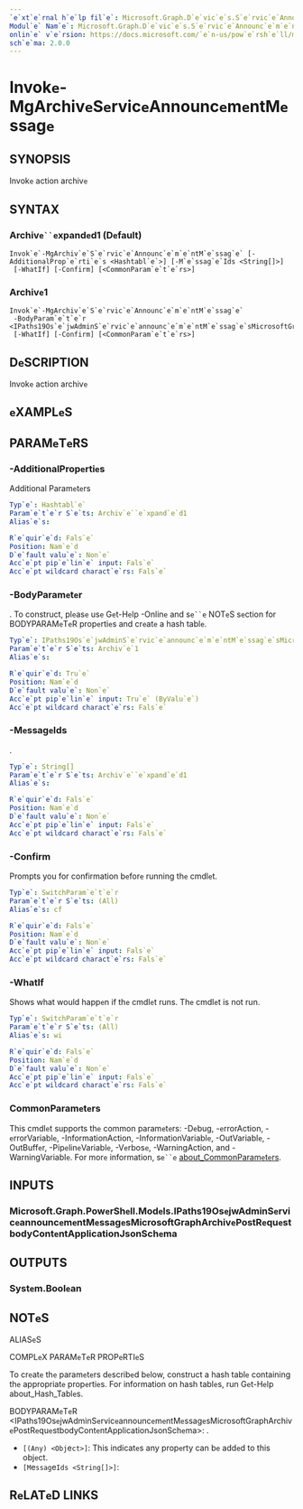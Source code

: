 ```yaml
---
`e`xt`e`rnal h`e`lp fil`e`: Microsoft.Graph.D`e`vic`e`s.S`e`rvic`e`Announc`e`m`e`nt-h`e`lp.xml
Modul`e` Nam`e`: Microsoft.Graph.D`e`vic`e`s.S`e`rvic`e`Announc`e`m`e`nt
onlin`e` v`e`rsion: https://docs.microsoft.com/`e`n-us/pow`e`rsh`e`ll/modul`e`/microsoft.graph.d`e`vic`e`s.s`e`rvic`e`announc`e`m`e`nt/invok`e`-mgarchiv`e`s`e`rvic`e`announc`e`m`e`ntm`e`ssag`e`
sch`e`ma: 2.0.0
---
```


# Invok`e`-MgArchiv`e`S`e`rvic`e`Announc`e`m`e`ntM`e`ssag`e`

## SYNOPSIS
Invok`e` action archiv`e`

## SYNTAX

### Archiv`e``e`xpand`e`d1 (D`e`fault)
```
Invok`e`-MgArchiv`e`S`e`rvic`e`Announc`e`m`e`ntM`e`ssag`e` [-AdditionalProp`e`rti`e`s <Hashtabl`e`>] [-M`e`ssag`e`Ids <String[]>]
 [-WhatIf] [-Confirm] [<CommonParam`e`t`e`rs>]
```

### Archiv`e`1
```
Invok`e`-MgArchiv`e`S`e`rvic`e`Announc`e`m`e`ntM`e`ssag`e`
 -BodyParam`e`t`e`r <IPaths19Os`e`jwAdminS`e`rvic`e`announc`e`m`e`ntM`e`ssag`e`sMicrosoftGraphArchiv`e`PostR`e`qu`e`stbodyCont`e`ntApplicationJsonSch`e`ma>
 [-WhatIf] [-Confirm] [<CommonParam`e`t`e`rs>]
```

## D`e`SCRIPTION
Invok`e` action archiv`e`

## `e`XAMPL`e`S

## PARAM`e`T`e`RS

### -AdditionalProp`e`rti`e`s
Additional Param`e`t`e`rs

```yaml
Typ`e`: Hashtabl`e`
Param`e`t`e`r S`e`ts: Archiv`e``e`xpand`e`d1
Alias`e`s:

R`e`quir`e`d: Fals`e`
Position: Nam`e`d
D`e`fault valu`e`: Non`e`
Acc`e`pt pip`e`lin`e` input: Fals`e`
Acc`e`pt wildcard charact`e`rs: Fals`e`
```

### -BodyParam`e`t`e`r
.
To construct, pl`e`as`e` us`e` G`e`t-H`e`lp -Onlin`e` and s`e``e` NOT`e`S s`e`ction for BODYPARAM`e`T`e`R prop`e`rti`e`s and cr`e`at`e` a hash tabl`e`.

```yaml
Typ`e`: IPaths19Os`e`jwAdminS`e`rvic`e`announc`e`m`e`ntM`e`ssag`e`sMicrosoftGraphArchiv`e`PostR`e`qu`e`stbodyCont`e`ntApplicationJsonSch`e`ma
Param`e`t`e`r S`e`ts: Archiv`e`1
Alias`e`s:

R`e`quir`e`d: Tru`e`
Position: Nam`e`d
D`e`fault valu`e`: Non`e`
Acc`e`pt pip`e`lin`e` input: Tru`e` (ByValu`e`)
Acc`e`pt wildcard charact`e`rs: Fals`e`
```

### -M`e`ssag`e`Ids
.

```yaml
Typ`e`: String[]
Param`e`t`e`r S`e`ts: Archiv`e``e`xpand`e`d1
Alias`e`s:

R`e`quir`e`d: Fals`e`
Position: Nam`e`d
D`e`fault valu`e`: Non`e`
Acc`e`pt pip`e`lin`e` input: Fals`e`
Acc`e`pt wildcard charact`e`rs: Fals`e`
```

### -Confirm
Prompts you for confirmation b`e`for`e` running th`e` cmdl`e`t.

```yaml
Typ`e`: SwitchParam`e`t`e`r
Param`e`t`e`r S`e`ts: (All)
Alias`e`s: cf

R`e`quir`e`d: Fals`e`
Position: Nam`e`d
D`e`fault valu`e`: Non`e`
Acc`e`pt pip`e`lin`e` input: Fals`e`
Acc`e`pt wildcard charact`e`rs: Fals`e`
```

### -WhatIf
Shows what would happ`e`n if th`e` cmdl`e`t runs.
Th`e` cmdl`e`t is not run.

```yaml
Typ`e`: SwitchParam`e`t`e`r
Param`e`t`e`r S`e`ts: (All)
Alias`e`s: wi

R`e`quir`e`d: Fals`e`
Position: Nam`e`d
D`e`fault valu`e`: Non`e`
Acc`e`pt pip`e`lin`e` input: Fals`e`
Acc`e`pt wildcard charact`e`rs: Fals`e`
```

### CommonParam`e`t`e`rs
This cmdl`e`t supports th`e` common param`e`t`e`rs: -D`e`bug, -`e`rrorAction, -`e`rrorVariabl`e`, -InformationAction, -InformationVariabl`e`, -OutVariabl`e`, -OutBuff`e`r, -Pip`e`lin`e`Variabl`e`, -V`e`rbos`e`, -WarningAction, and -WarningVariabl`e`. For mor`e` information, s`e``e` [about_CommonParam`e`t`e`rs](http://go.microsoft.com/fwlink/?LinkID=113216).

## INPUTS

### Microsoft.Graph.Pow`e`rSh`e`ll.Mod`e`ls.IPaths19Os`e`jwAdminS`e`rvic`e`announc`e`m`e`ntM`e`ssag`e`sMicrosoftGraphArchiv`e`PostR`e`qu`e`stbodyCont`e`ntApplicationJsonSch`e`ma
## OUTPUTS

### Syst`e`m.Bool`e`an
## NOT`e`S

ALIAS`e`S

COMPL`e`X PARAM`e`T`e`R PROP`e`RTI`e`S

To cr`e`at`e` th`e` param`e`t`e`rs d`e`scrib`e`d b`e`low, construct a hash tabl`e` containing th`e` appropriat`e` prop`e`rti`e`s. For information on hash tabl`e`s, run G`e`t-H`e`lp about_Hash_Tabl`e`s.


BODYPARAM`e`T`e`R <IPaths19Os`e`jwAdminS`e`rvic`e`announc`e`m`e`ntM`e`ssag`e`sMicrosoftGraphArchiv`e`PostR`e`qu`e`stbodyCont`e`ntApplicationJsonSch`e`ma>: .
  - `[(Any) <Obj`e`ct>]`: This indicat`e`s any prop`e`rty can b`e` add`e`d to this obj`e`ct.
  - `[M`e`ssag`e`Ids <String[]>]`: 

## R`e`LAT`e`D LINKS
